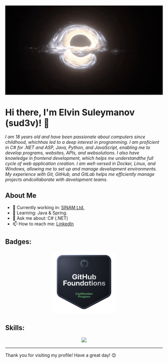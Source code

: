 <p><img align="center" alt="gif" width="1080" src="https://github.com/suleymanovdev/suleymanovdev/blob/main/hole.gif"/></p>

# Hi there, I'm Elvin Suleymanov (sud3v)! 👋

*I am 18 years old and have been passionate about computers since childhood, whichhas led to a deep interest in programming. I am proficient in C# for .NET and ASP, Java, Python, and JavaScript, enabling me to develop programs, websites, APIs, and websolutions. I also have knowledge in frontend development, which helps me understandthe full cycle of web application creation. I am well-versed in Docker, Linux, and Windows, allowing me to set up and manage development environments. My experience with Git, GitHub, and GitLab helps me efficiently manage projects andcollaborate with development teams.*

## About Me

- 🔭 Currently working in: [SINAM Ltd.](http://sinam.net)
- 🌱 Learning: Java & Spring.
- 💬 Ask me about: C# (.NET)
- 📫 How to reach me: [LinkedIn](https://www.linkedin.com/in/suleymanov-elvin/)

## Badges:

<p align="center">
  <a href="https://www.credly.com/badges/0dc7bd5e-e1d4-44fa-8b74-9c08b757acf8">
    <img src="https://github.com/suleymanovdev/suleymanovdev/blob/main/github-foundations.png" width="200"/>
  </a>
</p>

## Skills:

<p align="center">
  <img src="https://skillicons.dev/icons?i=git,linux,docker,azure,cpp,cs,java,dotnet,spring,ts,js,react,python,mongodb,postgresql,mysql,firebase" width="1000"/>
</p>

---

Thank you for visiting my profile! Have a great day! 😊

